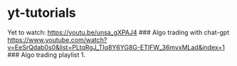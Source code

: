 # yt-tutorials
Yet to watch: 
https://youtu.be/unsa_gXPAJ4 ### Algo trading with chat-gpt
https://www.youtube.com/watch?v=EeSrQdab0s0&list=PLtqRgJ_TIq8Y6YG8G-ETIFW_36mvxMLad&index=1 ### Algo trading playlist 1. 
